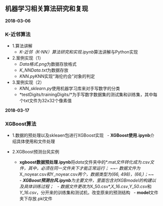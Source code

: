 ## 机器学习相关算法研究和复现
**2018-03-06**
### K-近邻算法
- 1.算法讲解
   - *K-近邻（K-NN）算法研究和实现.ipynb*算法讲解与Python实现
- 2.案例实现（1）
   - *Data格式.png*为数据存放格式
   - *K_NNData.txt*为数据存放
   - *KNN.py*KNN实现“海伦约会”对象的判定
- 3.案例实现（2）
   - *KNN_sklearn.py*使用机器学习库来对手写数字的分类
   - *testDigits/trainingDigits/*为手写数字数据集的测试集和训练集，其中每个txt文件为32x32个像素值
   

**2018-03-17**
### XGBoost算法

- 1.数据的预处理以及skleaen包进行XGBoost实现
   - **XGBoost使用.ipynb**介绍具体使用和文件处理

- 2.XGBoost预测台风实例
   - **xgboost数据预处理.ipynb**将*data*文件夹中的*.mat*文件转化成为*.csv*文件，其中，必须在同一文件夹下才能正常运行；
 ~~- 数据文件为*X_noyear.csv*和*Y_noyear.csv*两个，数据类型为(66, 498)，(66,)；~~
   - **XGBoost预测台风.ipynb**为主要文件，里面包含对XGBmodel的构建以及具体训练过程；
   - 数据文件更改为*X_50.csv*,*X_16.csv*,*Y_50.csv*和*Y_16.csv*，分开来的训练集和测试机，改变原来的预测结构
   - **model**文件夹下存放.pkl文件

